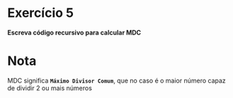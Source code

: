 # Exercício 5

**Escreva código recursivo para calcular MDC**

# Nota

MDC significa **`Máximo Divisor Comum`**, que no caso é o maior número capaz de dividir 2 ou mais números